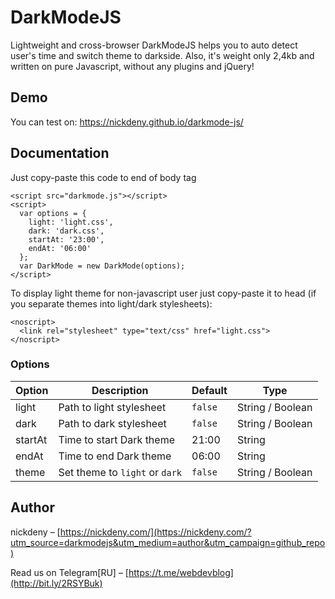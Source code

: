 # DarkModeJS
Lightweight and cross-browser DarkModeJS helps you to auto detect user's time and switch theme to darkside. Also, it's weight only 2,4kb and written on pure Javascript, without any plugins and jQuery!

## Demo
You can test on: https://nickdeny.github.io/darkmode-js/

## Documentation
Just copy-paste this code to end of body tag
```
<script src="darkmode.js"></script>
<script>
  var options = {
    light: 'light.css',
    dark: 'dark.css',
    startAt: '23:00',
    endAt: '06:00'
  };
  var DarkMode = new DarkMode(options);
</script>
```

To display light theme for non-javascript user just copy-paste it to head (if you separate themes into light/dark stylesheets):
```
<noscript>
  <link rel="stylesheet" type="text/css" href="light.css">
</noscript>
```

### Options
Option | Description | Default | Type
--- | --- | --- | ---
light | Path to light stylesheet | `false` | String / Boolean
dark | Path to dark stylesheet | `false` | String / Boolean
startAt | Time to start Dark theme | 21:00 | String
endAt | Time to end Dark theme | 06:00 | String
theme | Set theme to `light` or `dark` | `false` | String / Boolean

## Author
nickdeny – [https://nickdeny.com/](https://nickdeny.com/?utm_source=darkmodejs&utm_medium=author&utm_campaign=github_repo)

Read us on Telegram[RU] – [https://t.me/webdevblog](http://bit.ly/2RSYBuk)
